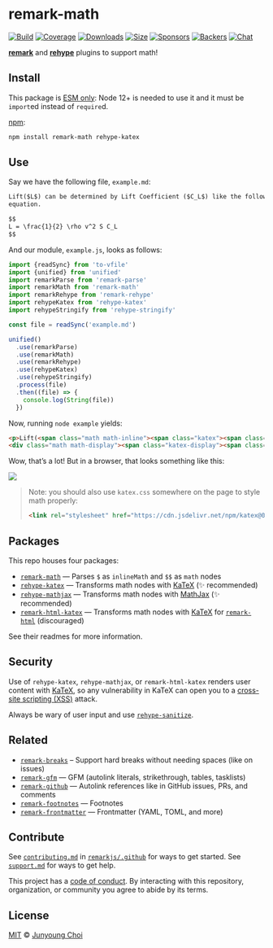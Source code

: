 # remark-math

[![Build][build-badge]][build]
[![Coverage][coverage-badge]][coverage]
[![Downloads][downloads-badge]][downloads]
[![Size][size-badge]][size]
[![Sponsors][sponsors-badge]][collective]
[![Backers][backers-badge]][collective]
[![Chat][chat-badge]][chat]

[**remark**][remark] and [**rehype**][rehype] plugins to support math!

## Install

This package is [ESM only](https://gist.github.com/sindresorhus/a39789f98801d908bbc7ff3ecc99d99c):
Node 12+ is needed to use it and it must be `import`ed instead of `require`d.

[npm][]:

```sh
npm install remark-math rehype-katex
```

## Use

Say we have the following file, `example.md`:

```markdown
Lift($L$) can be determined by Lift Coefficient ($C_L$) like the following
equation.

$$
L = \frac{1}{2} \rho v^2 S C_L
$$
```

And our module, `example.js`, looks as follows:

```js
import {readSync} from 'to-vfile'
import {unified} from 'unified'
import remarkParse from 'remark-parse'
import remarkMath from 'remark-math'
import remarkRehype from 'remark-rehype'
import rehypeKatex from 'rehype-katex'
import rehypeStringify from 'rehype-stringify'

const file = readSync('example.md')

unified()
  .use(remarkParse)
  .use(remarkMath)
  .use(remarkRehype)
  .use(rehypeKatex)
  .use(rehypeStringify)
  .process(file)
  .then((file) => {
    console.log(String(file))
  })
```

Now, running `node example` yields:

```html
<p>Lift(<span class="math math-inline"><span class="katex"><span class="katex-mathml"><math xmlns="http://www.w3.org/1998/Math/MathML"><semantics><mrow><mi>L</mi></mrow><annotation encoding="application/x-tex">L</annotation></semantics></math></span><span class="katex-html" aria-hidden="true"><span class="base"><span class="strut" style="height:0.68333em;vertical-align:0em;"></span><span class="mord mathnormal">L</span></span></span></span></span>) can be determined by Lift Coefficient (<span class="math math-inline"><span class="katex"><span class="katex-mathml"><math xmlns="http://www.w3.org/1998/Math/MathML"><semantics><mrow><msub><mi>C</mi><mi>L</mi></msub></mrow><annotation encoding="application/x-tex">C_L</annotation></semantics></math></span><span class="katex-html" aria-hidden="true"><span class="base"><span class="strut" style="height:0.83333em;vertical-align:-0.15em;"></span><span class="mord"><span class="mord mathnormal" style="margin-right:0.07153em;">C</span><span class="msupsub"><span class="vlist-t vlist-t2"><span class="vlist-r"><span class="vlist" style="height:0.32833099999999993em;"><span style="top:-2.5500000000000003em;margin-left:-0.07153em;margin-right:0.05em;"><span class="pstrut" style="height:2.7em;"></span><span class="sizing reset-size6 size3 mtight"><span class="mord mathnormal mtight">L</span></span></span></span><span class="vlist-s">​</span></span><span class="vlist-r"><span class="vlist" style="height:0.15em;"><span></span></span></span></span></span></span></span></span></span></span>) like the following equation.</p>
<div class="math math-display"><span class="katex-display"><span class="katex"><span class="katex-mathml"><math xmlns="http://www.w3.org/1998/Math/MathML" display="block"><semantics><mrow><mi>L</mi><mo>=</mo><mfrac><mn>1</mn><mn>2</mn></mfrac><mi>ρ</mi><msup><mi>v</mi><mn>2</mn></msup><mi>S</mi><msub><mi>C</mi><mi>L</mi></msub></mrow><annotation encoding="application/x-tex">L = \frac{1}{2} \rho v^2 S C_L</annotation></semantics></math></span><span class="katex-html" aria-hidden="true"><span class="base"><span class="strut" style="height:0.68333em;vertical-align:0em;"></span><span class="mord mathnormal">L</span><span class="mspace" style="margin-right:0.2777777777777778em;"></span><span class="mrel">=</span><span class="mspace" style="margin-right:0.2777777777777778em;"></span></span><span class="base"><span class="strut" style="height:2.00744em;vertical-align:-0.686em;"></span><span class="mord"><span class="mopen nulldelimiter"></span><span class="mfrac"><span class="vlist-t vlist-t2"><span class="vlist-r"><span class="vlist" style="height:1.32144em;"><span style="top:-2.314em;"><span class="pstrut" style="height:3em;"></span><span class="mord"><span class="mord">2</span></span></span><span style="top:-3.23em;"><span class="pstrut" style="height:3em;"></span><span class="frac-line" style="border-bottom-width:0.04em;"></span></span><span style="top:-3.677em;"><span class="pstrut" style="height:3em;"></span><span class="mord"><span class="mord">1</span></span></span></span><span class="vlist-s">​</span></span><span class="vlist-r"><span class="vlist" style="height:0.686em;"><span></span></span></span></span></span><span class="mclose nulldelimiter"></span></span><span class="mord mathnormal">ρ</span><span class="mord"><span class="mord mathnormal" style="margin-right:0.03588em;">v</span><span class="msupsub"><span class="vlist-t"><span class="vlist-r"><span class="vlist" style="height:0.8641079999999999em;"><span style="top:-3.113em;margin-right:0.05em;"><span class="pstrut" style="height:2.7em;"></span><span class="sizing reset-size6 size3 mtight"><span class="mord mtight">2</span></span></span></span></span></span></span></span><span class="mord mathnormal" style="margin-right:0.05764em;">S</span><span class="mord"><span class="mord mathnormal" style="margin-right:0.07153em;">C</span><span class="msupsub"><span class="vlist-t vlist-t2"><span class="vlist-r"><span class="vlist" style="height:0.32833099999999993em;"><span style="top:-2.5500000000000003em;margin-left:-0.07153em;margin-right:0.05em;"><span class="pstrut" style="height:2.7em;"></span><span class="sizing reset-size6 size3 mtight"><span class="mord mathnormal mtight">L</span></span></span></span><span class="vlist-s">​</span></span><span class="vlist-r"><span class="vlist" style="height:0.15em;"><span></span></span></span></span></span></span></span></span></span></span></div>
```

Wow, that’s a lot!
But in a browser, that looks something like this:

![][screenshot]

> Note: you should also use `katex.css` somewhere on the page to style math
> properly:
>
> ```html
> <link rel="stylesheet" href="https://cdn.jsdelivr.net/npm/katex@0.12.0/dist/katex.min.css" integrity="sha384-AfEj0r4/OFrOo5t7NnNe46zW/tFgW6x/bCJG8FqQCEo3+Aro6EYUG4+cU+KJWu/X" crossorigin="anonymous">
> ```

## Packages

This repo houses four packages:

*   [`remark-math`][remark-math]
    — Parses `$` as `inlineMath` and `$$` as `math` nodes
*   [`rehype-katex`][rehype-katex]
    — Transforms math nodes with [KaTeX][]
    (✨ recommended)
*   [`rehype-mathjax`][rehype-mathjax]
    — Transforms math nodes with [MathJax][]
    (✨ recommended)
*   [`remark-html-katex`][remark-html-katex]
    — Transforms math nodes with [KaTeX][] for [`remark-html`][remark-html]
    (discouraged)

See their readmes for more information.

## Security

Use of `rehype-katex`, `rehype-mathjax`, or `remark-html-katex` renders user
content with [KaTeX][], so any vulnerability in KaTeX can open you to a
[cross-site scripting (XSS)][xss] attack.

Always be wary of user input and use [`rehype-sanitize`][rehype-sanitize].

## Related

*   [`remark-breaks`](https://github.com/remarkjs/remark-breaks)
    – Support hard breaks without needing spaces (like on issues)
*   [`remark-gfm`](https://github.com/remarkjs/remark-gfm)
    — GFM (autolink literals, strikethrough, tables, tasklists)
*   [`remark-github`](https://github.com/remarkjs/remark-github)
    — Autolink references like in GitHub issues, PRs, and comments
*   [`remark-footnotes`](https://github.com/remarkjs/remark-footnotes)
    — Footnotes
*   [`remark-frontmatter`](https://github.com/remarkjs/remark-frontmatter)
    — Frontmatter (YAML, TOML, and more)

## Contribute

See [`contributing.md`][contributing] in [`remarkjs/.github`][health] for ways
to get started.
See [`support.md`][support] for ways to get help.

This project has a [code of conduct][coc].
By interacting with this repository, organization, or community you agree to
abide by its terms.

## License

[MIT][license] © [Junyoung Choi][author]

<!-- Definitions -->

[build-badge]: https://github.com/remarkjs/remark-math/workflows/main/badge.svg

[build]: https://github.com/remarkjs/remark-math/actions

[coverage-badge]: https://img.shields.io/codecov/c/github/remarkjs/remark-math.svg

[coverage]: https://codecov.io/github/remarkjs/remark-math

[downloads-badge]: https://img.shields.io/npm/dm/remark-math.svg

[downloads]: https://www.npmjs.com/package/remark-math

[size-badge]: https://img.shields.io/bundlephobia/minzip/remark-math.svg

[size]: https://bundlephobia.com/result?p=remark-math

[sponsors-badge]: https://opencollective.com/unified/sponsors/badge.svg

[backers-badge]: https://opencollective.com/unified/backers/badge.svg

[collective]: https://opencollective.com/unified

[chat-badge]: https://img.shields.io/badge/chat-discussions-success.svg

[chat]: https://github.com/remarkjs/remark/discussions

[npm]: https://docs.npmjs.com/cli/install

[health]: https://github.com/remarkjs/.github

[contributing]: https://github.com/remarkjs/.github/blob/HEAD/contributing.md

[support]: https://github.com/remarkjs/.github/blob/HEAD/support.md

[coc]: https://github.com/remarkjs/.github/blob/HEAD/code-of-conduct.md

[license]: license

[author]: https://rokt33r.github.io

[remark]: https://github.com/remarkjs/remark

[remark-html]: https://github.com/remarkjs/remark-html

[rehype]: https://github.com/rehypejs/rehype

[rehype-sanitize]: https://github.com/rehypejs/rehype-sanitize

[katex]: https://github.com/Khan/KaTeX

[mathjax]: https://mathjax.org/

[xss]: https://en.wikipedia.org/wiki/Cross-site_scripting

[remark-math]: ./packages/remark-math

[rehype-katex]: ./packages/rehype-katex

[rehype-mathjax]: ./packages/rehype-mathjax

[remark-html-katex]: ./packages/remark-html-katex

[screenshot]: screenshot.png
